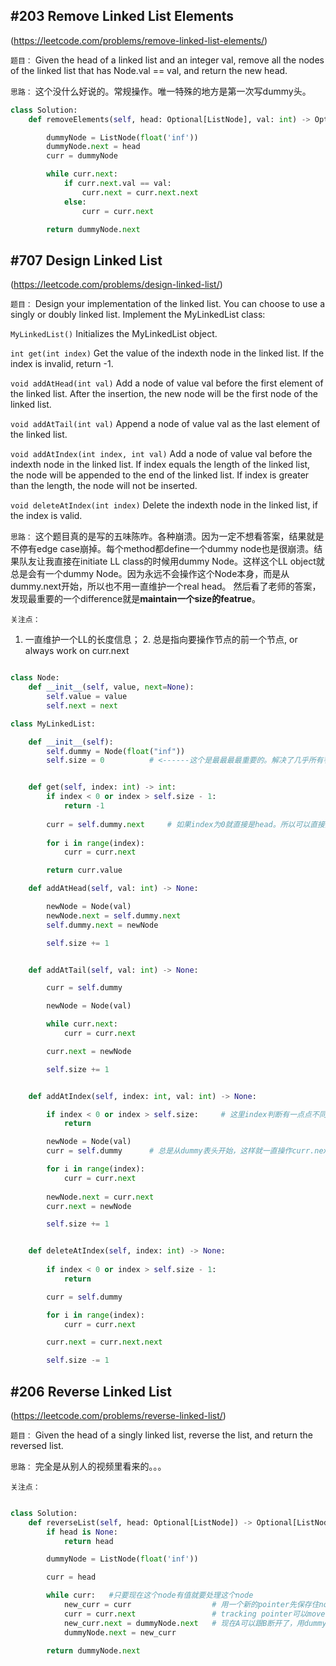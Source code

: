 
## #203 Remove Linked List Elements
(https://leetcode.com/problems/remove-linked-list-elements/)

`题目：`
Given the head of a linked list and an integer val, remove all the nodes of the linked list that has Node.val == val, and return the new head.

`思路：` 这个没什么好说的。常规操作。唯一特殊的地方是第一次写dummy头。

```python
class Solution:
    def removeElements(self, head: Optional[ListNode], val: int) -> Optional[ListNode]:

        dummyNode = ListNode(float('inf'))
        dummyNode.next = head
        curr = dummyNode

        while curr.next:
            if curr.next.val == val:
                curr.next = curr.next.next
            else:
                curr = curr.next

        return dummyNode.next

```

## #707 Design Linked List
(https://leetcode.com/problems/design-linked-list/)

`题目：`
Design your implementation of the linked list. You can choose to use a singly or doubly linked list. Implement the MyLinkedList class:

`MyLinkedList()` Initializes the MyLinkedList object.

`int get(int index)` Get the value of the indexth node in the linked list. If the index is invalid, return -1.

`void addAtHead(int val)` Add a node of value val before the first element of the linked list. After the insertion, the new node will be the first node of the linked list.

`void addAtTail(int val)` Append a node of value val as the last element of the linked list.

`void addAtIndex(int index, int val)` Add a node of value val before the indexth node in the linked list. If index equals the length of the linked list, the node will be appended to the end of the linked list. If index is greater than the length, the node will not be inserted.

`void deleteAtIndex(int index)` Delete the indexth node in the linked list, if the index is valid.

`思路：` 
这个题目真的是写的五味陈咋。各种崩溃。因为一定不想看答案，结果就是不停有edge case崩掉。每个method都define一个dummy node也是很崩溃。结果队友让我直接在initiate LL class的时候用dummy Node。这样这个LL object就总是会有一个dummy Node。因为永远不会操作这个Node本身，而是从dummy.next开始，所以也不用一直维护一个real head。
然后看了老师的答案，发现最重要的一个difference就是**maintain一个size的featrue**。

`关注点：`
1. 一直维护一个LL的长度信息； 2. 总是指向要操作节点的前一个节点, or always work on curr.next

```python

class Node:
    def __init__(self, value, next=None):
        self.value = value
        self.next = next

class MyLinkedList:

    def __init__(self):
        self.dummy = Node(float("inf"))
        self.size = 0          # <------这个是最最最最重要的。解决了几乎所有判断 index invalid的问题


    def get(self, index: int) -> int:
        if index < 0 or index > self.size - 1: 
            return -1
        
        curr = self.dummy.next     # 如果index为0就直接是head。所以可以直接从dummy.next开始。如果index为0就不用进循环
        
        for i in range(index):
            curr = curr.next

        return curr.value

    def addAtHead(self, val: int) -> None:

        newNode = Node(val)
        newNode.next = self.dummy.next
        self.dummy.next = newNode

        self.size += 1


    def addAtTail(self, val: int) -> None:

        curr = self.dummy

        newNode = Node(val)

        while curr.next:
            curr = curr.next

        curr.next = newNode

        self.size += 1


    def addAtIndex(self, index: int, val: int) -> None:

        if index < 0 or index > self.size:     # 这里index判断有一点点不同，允许index的值为LL长额度
            return

        newNode = Node(val)
        curr = self.dummy      # 总是从dummy表头开始，这样就一直操作curr.next。curr总是指向需操作节点的前一个位置

        for i in range(index):
            curr = curr.next
        
        newNode.next = curr.next
        curr.next = newNode

        self.size += 1


    def deleteAtIndex(self, index: int) -> None:
        
        if index < 0 or index > self.size - 1:
            return

        curr = self.dummy

        for i in range(index):
            curr = curr.next

        curr.next = curr.next.next

        self.size -= 1
```

## #206 Reverse Linked List
(https://leetcode.com/problems/reverse-linked-list/)

`题目：`
Given the head of a singly linked list, reverse the list, and return the reversed list.

`思路：` 完全是从别人的视频里看来的。。。

`关注点：`

```python

class Solution:
    def reverseList(self, head: Optional[ListNode]) -> Optional[ListNode]:
        if head is None:
            return head

        dummyNode = ListNode(float('inf'))

        curr = head

        while curr:   #只要现在这个node有值就要处理这个node
            new_curr = curr                  # 用一个新的pointer先保存住node A的地址
            curr = curr.next                 # tracking pointer可以move到下一个node B了
            new_curr.next = dummyNode.next   # 现在A可以跟B断开了，用dummy Node作为新LL的虚拟头，不断把跟之前LL断开的Node插入dummy和dummy.next之间
            dummyNode.next = new_curr        
            
        return dummyNode.next
```
